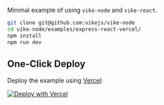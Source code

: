 Minimal example of using `vike-node` and `vike-react`.

```bash
git clone git@github.com:vikejs/vike-node
cd vike-node/examples/express-react-vercel/
npm install
npm run dev
```

## One-Click Deploy

Deploy the example using [Vercel](https://vercel.com):

[![Deploy with Vercel](https://vercel.com/button)](https://vercel.com/new/clone?repository-url=https://github.com/vikejs/vike-node/tree/main/examples/express-react-vercel&project-name=express-react&repository-name=express-react)
